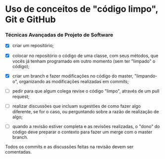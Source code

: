 # Uso de conceitos de "código limpo", Git e GitHub
### Técnicas Avançadas de Projeto de Software

- [x] criar um repositório;
- [x] colocar no repositório o código de uma classe, com seus métodos, que vocês já tenham programado em outro momento (sem ter "limpado" o código);
- [x] criar um branch e fazer modificações no código do master, "limpando-o", organizando as modificações realizadas em commits;
- [ ] pedir para que algum colega revise o código "limpo", através de um pull request;
- [ ] realizar discussões que incluam sugestões de como fazer algo diferente, se for o caso, ou perguntando sobre a razão de realização de algo;
- [ ] quando a revisão estiver completa e as revisões realizadas, o "dono" do código deve preparar o contexto para fazer um merge com o master branch.


Todos os commits e as discussões feitas na revisão devem ser comentadas.
